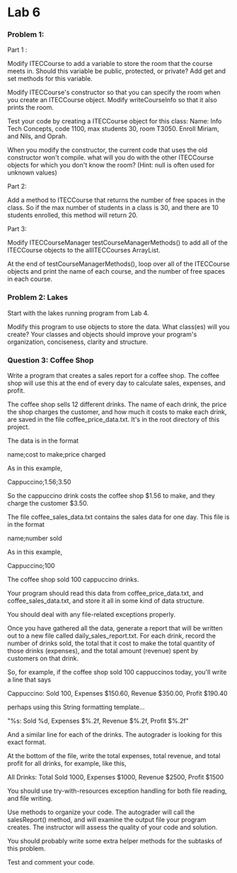 # Lab 6

### Problem 1:

 Part 1 :
 
 Modify ITECCourse to add a variable to store the room that the course meets in.
 Should this variable be public, protected, or private?
 Add get and set methods for this variable.
 
 Modify ITECCourse's constructor so that you can specify the room when you create an ITECCourse object.
 Modify writeCourseInfo so that it also prints the room.
 
 Test your code by creating a ITECCourse object for this class:
 Name: Info Tech Concepts, code 1100, max students 30, room T3050.
 Enroll Miriam, and Nils, and Oprah.
 
 When you modify the constructor, the current code that uses the old constructor won't compile.
 what will you do with the other ITECCourse objects for which you don't know the room? (Hint: null is often used for unknown values)
 
 Part 2:
 
 Add a method to ITECCourse that returns the number of free spaces in the class.
 So if the max number of students in a class is 30, and there are 10 students enrolled,
 this method will return 20.

 
 Part 3:
 
 Modify ITECCourseManager testCourseManagerMethods() to add all of the ITECCourse objects to the
 allITECCourses ArrayList.
 
 At the end of testCourseManagerMethods(), loop over all of the ITECCourse objects and
 print the name of each course, and the number of free spaces in each course.
 


### Problem 2: Lakes

Start with the lakes running program from Lab 4. 

Modify this program to use objects to store the data. What class(es) will you create? Your classes and objects should improve your program's organization, conciseness, clarity and structure.




### Question 3: Coffee Shop


 Write a program that creates a sales report for a coffee shop.
 The coffee shop will use this at the end of every day to calculate sales, expenses, and profit.
 
 The coffee shop sells 12 different drinks. The name of each drink, the price the shop
 charges the customer, and how much it costs to make each drink, are saved in the file
 coffee_price_data.txt. It's in the root directory of this project.
 
 The data is in the format
 
 name;cost to make;price charged
 
 As in this example,
 
 Cappuccino;1.56;3.50
 
 So the cappuccino drink costs the coffee shop $1.56 to make, and they charge the customer $3.50.
 
 The file coffee_sales_data.txt contains the sales data for one day. This file is in the format
 
 name;number sold
 
 As in this example,
 
 Cappuccino;100
 
 The coffee shop sold 100 cappuccino drinks.
 
 
 Your program should read this data from coffee_price_data.txt, and coffee_sales_data.txt, and
 store it all in some kind of data structure.
 
 You should deal with any file-related exceptions properly.
 
 Once you have gathered all the data, generate a report that will be written out to a new file called
 daily_sales_report.txt. For each drink, record the number of drinks sold, the total that it cost to
 make the total quantity of those drinks (expenses), and the total amount (revenue) spent by
 customers on that drink.
 
 So, for example, if the coffee shop sold 100 cappuccinos today, you'll write a line that says
 
 Cappuccino: Sold 100, Expenses $150.60, Revenue $350.00, Profit $190.40
 
 perhaps using this String formatting template...
 
 "%s: Sold %d, Expenses $%.2f, Revenue $%.2f, Profit $%.2f"
 
 
 And a similar line for each of the drinks. The autograder is looking for this exact format.
 
 At the bottom of the file, write the total expenses, total revenue, and total profit for all drinks,
 for example, like this,
 
 All Drinks: Total Sold 1000, Expenses $1000, Revenue $2500, Profit $1500
 
 You should use try-with-resources exception handling for both file reading, and file writing.
 
 Use methods to organize your code. The autograder will call the salesReport() method, and will examine
 the output file your program creates.   The instructor will assess the quality of your code and solution.
 
 You should probably write some extra helper methods for the subtasks of this problem.
 
 Test and comment your code.